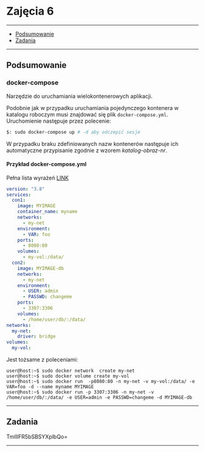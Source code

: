 # Zajęcia 6

---

- [Podsumowanie](#Podsumowanie)
- [Zadania](#Zadania)

---

## Podsumowanie

### docker-compose

Narzędzie do uruchamiania wielokontenerowych aplikacji.

Podobnie jak w przypadku uruchamiania pojedynczego kontenera w katalogu roboczym musi znajdować się plik `docker-compose.yml`.  Uruchomienie następuje przez polecenie:

```bash
$: sudo docker-compose up # -d aby odczepić sesje 
```

W przypadku braku zdefiniowanych nazw kontenerów następuje ich  automatyczne przypisanie zgodnie z wzorem _katalog-obraz-nr_.

#### Przykład docker-compose.yml

Pełna lista wyrażeń [LINK](https://docs.docker.com/compose/compose-file/compose-file-v3/)

```yml
version: "3.8"
services:
  con1:
    image: MYIMAGE
    container_name: myname
    networks:
      - my-net	
    environment:
      - VAR: foo
    ports:
      - 8080:80
    volumes:
      - my-vol:/data/
  con2:
    image: MYIMAGE-db
    networks:
      - my-net	
    environment:
      - USER: admin
      - PASSWD: changeme
    ports:
      - 3307:3306
    volumes:
      - /home/user/db/:/data/
networks:
  my-net:
    driver: bridge
volumes:
  my-vol: 
```

Jest tożsame z poleceniami:

```console
user@host:~$ sudo docker network  create my-net
user@host:~$ sudo docker volume create my-vol
user@host:~$ sudo docker run  -p8080:80 -n my-net -v my-vol:/data/ -e VAR=foo -d --name myname MYIMAGE
user@host:~$ sudo docker run -p 3307:3306 -n my-net -v /home/user/db/:/data/ -e USER=admin -e PASSWD=changeme -d MYIMAGE-db
```

---

## Zadania

TmllIFR5bSBSYXplbQo=


---
